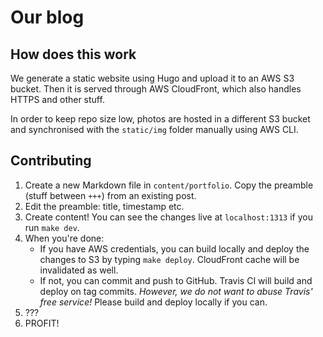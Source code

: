 # Our blog

## How does this work

We generate a static website using Hugo and upload it to an AWS S3 bucket.
Then it is served through AWS CloudFront, which also handles HTTPS and other stuff.

In order to keep repo size low, photos are hosted in a different S3 bucket and
synchronised with the `static/img` folder manually using AWS CLI.

## Contributing

1. Create a new Markdown file in `content/portfolio`.
   Copy the preamble (stuff between `+++`) from an existing post.
1. Edit the preamble: title, timestamp etc.
1. Create content! You can see the changes live at `localhost:1313` if you run `make dev`.
1. When you're done:
    * If you have AWS credentials, you can build locally and deploy the changes to
      S3 by typing `make deploy`. CloudFront cache will be invalidated as well.
    * If not, you can commit and push to GitHub. Travis CI will build and deploy on tag commits.
      _However, we do not want to abuse Travis' free service!_
      Please build and deploy locally if you can.
1. ???
1. PROFIT!
